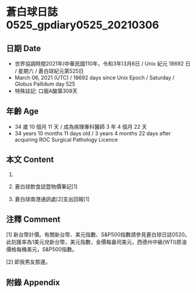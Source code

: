 [_metadata_:encoding]: - "utf-8"
[_metadata_:language]: - "zh-Hant-TW"
[_metadata_:fileformat]: - "markdown"
[_metadata_:MIME_type]: - "text/plain"
[_metadata_:markdown_version]: - "commonmark version 0.29"
[_metadata_:markdown_spec]: - "https://spec.commonmark.org/0.29/"

# 蒼白球日誌0525_gpdiary0525_20210306 #

## 日期 Date ##

* 世界協調時間2021年(中華民國110年，令和3年)3月6日 / Unix 紀元 18692 日 / 星期六 / 蒼白球紀元第525日
* March 06, 2021 (UTC) / 18692 days since Unix Epoch / Saturday / Globus Pallidum day 525
* 特殊註記: 口服A酸第308天

## 年齡 Age ##

* 34 歲 10 個月 11 天 / 成為病理專科醫師 3 年 4 個月 22 天
* 34 years 10 months 11 days old / 3 years 4 months 22 days after acquiring ROC Surgical Pathology Licence

## 本文 Content ##

1. 

    
2. 蒼白球飲食誌暨物價筆記[1]

    
3. 蒼白球南港通訊處[2]支出回報[1]

    

## 注釋 Comment ##

[1] 新台幣計價。有關新台幣、美元指數、S&P500指數請參見蒼白球日誌0520。此刻匯率為1美元兌新台幣，美元指數，金價每盎司美元，西德州中級(WTI)原油價格每桶美元，S&P500指數。


[2] 即我男友那邊。



## 附錄 Appendix ##

